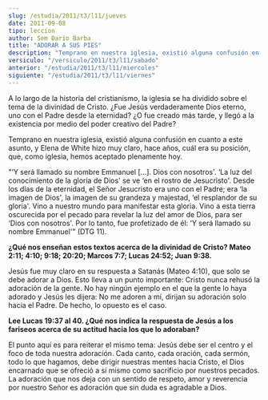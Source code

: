 ```yaml
---
slug: /estudia/2011/t3/l11/jueves
date: 2011-09-08
tipo: leccion
author: Sem Dario Barba
title: "ADORAR A SUS PIES"
description: "Temprano en nuestra iglesia, existió alguna confusión en cuanto a este asunto,  y Elena de White hizo muy claro, hace años, cuál era su posición, que, como  iglesia, hemos aceptado plenamente hoy."
versiculo: "/versiculo/2011/t3/l11/sabado"
anterior: "/estudia/2011/t3/l11/miercoles"
siguiente: "/estudia/2011/t3/l11/viernes"
---
```


A lo largo de la historia del cristianismo, la iglesia se ha dividido sobre el tema de la divinidad de Cristo. ¿Fue Jesús verdaderamente Dios eterno, uno con el Padre desde la eternidad? ¿O fue creado más tarde, y llegó a la existencia por medio del poder creativo del Padre?

Temprano en nuestra iglesia, existió alguna confusión en cuanto a este asunto, y Elena de White hizo muy claro, hace años, cuál era su posición, que, como iglesia, hemos aceptado plenamente hoy.

"‘Y será llamado su nombre Emmanuel [...]. Dios con nosotros'. ‘La luz del conocimiento de la gloria de Dios' se ve ‘en el rostro de Jesucristo'. Desde los días de la eternidad, el Señor Jesucristo era uno con el Padre; era ‘la imagen de Dios', la imagen de su grandeza y majestad, ‘el resplandor de su gloria'. Vino a nuestro mundo para manifestar esta gloria. Vino a esta tierra oscurecida por el pecado para revelar la luz del amor de Dios, para ser ‘Dios con nosotros'. Por lo tanto, fue profetizado de él: ‘Y será llamado su nombre Emmanuel'" (DTG 11).

**¿Qué nos enseñan estos textos acerca de la divinidad de Cristo? Mateo 2:11; 4:10; 9:18; 20:20; Marcos 7:7; Lucas 24:52; Juan 9:38.**

Jesús fue muy claro en su respuesta a Satanás (Mateo 4:10), que solo se debe adorar a Dios. Esto lleva a un punto importante: Cristo nunca rehusó la adoración de la gente. No hay ningún ejemplo en el que la gente lo haya adorado y Jesús les dijera: No me adoren a mí, dirijan su adoración solo hacia el Padre. De hecho, lo opuesto es el caso.

**Lee Lucas 19:37 al 40. ¿Qué nos indica la respuesta de Jesús a los fariseos acerca de su actitud hacia los que lo adoraban?**

El punto aquí es para reiterar el mismo tema: Jesús debe ser el centro y el foco de toda nuestra adoración. Cada canto, cada oración, cada sermón, todo lo que hagamos, debe dirigir nuestras mentes hacia Cristo, el Dios encarnado que se ofreció a sí mismo como sacrificio por nuestros pecados. La adoración que nos deja con un sentido de respeto, amor y reverencia por nuestro Señor es adoración que sin duda es agradable a Dios.
